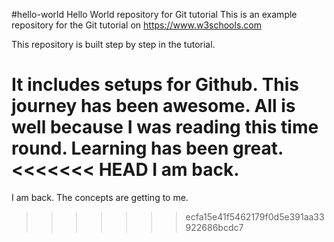 #hello-world
Hello World repository for Git tutorial
This is an example repository for the Git tutorial on https://www.w3schools.com


This repository is built step by step in the tutorial.

It includes setups for Github.
This journey has been awesome.
All is well because I was reading this time round.
Learning has been great.
<<<<<<< HEAD
I am back.
=======
I am back.
The concepts are getting to me.
>>>>>>> ecfa15e41f5462179f0d5e391aa33922686bcdc7
